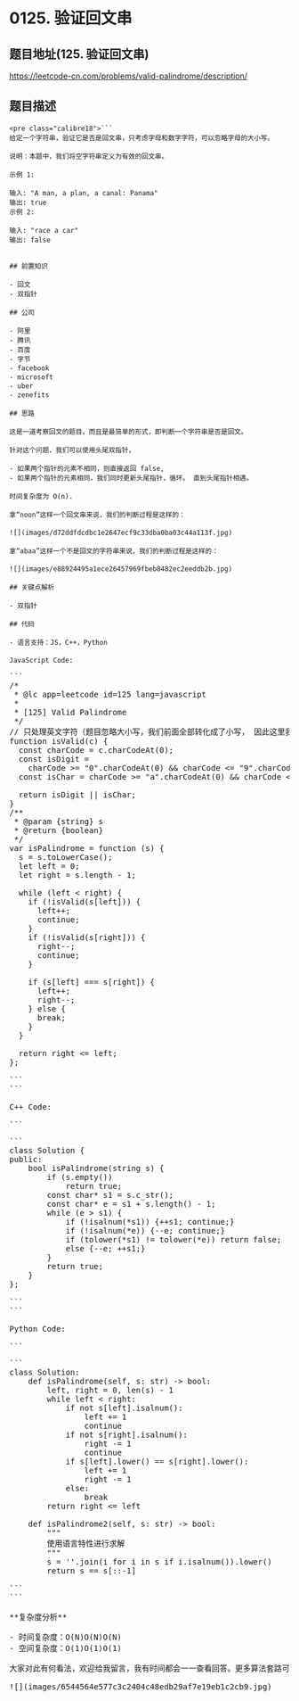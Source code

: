 # 0125. 验证回文串

## 题目地址(125. 验证回文串)

<https://leetcode-cn.com/problems/valid-palindrome/description/>

## 题目描述

```
<pre class="calibre18">```
给定一个字符串，验证它是否是回文串，只考虑字母和数字字符，可以忽略字母的大小写。

说明：本题中，我们将空字符串定义为有效的回文串。

示例 1:

输入: "A man, a plan, a canal: Panama"
输出: true
示例 2:

输入: "race a car"
输出: false

```
```

## 前置知识

- 回文
- 双指针

## 公司

- 阿里
- 腾讯
- 百度
- 字节
- facebook
- microsoft
- uber
- zenefits

## 思路

这是一道考察回文的题目，而且是最简单的形式，即判断一个字符串是否是回文。

针对这个问题，我们可以使用头尾双指针，

- 如果两个指针的元素不相同，则直接返回 false,
- 如果两个指针的元素相同，我们同时更新头尾指针，循环。 直到头尾指针相遇。

时间复杂度为 O(n).

拿“noon”这样一个回文串来说，我们的判断过程是这样的：

![](images/d72ddfdcdbc1e2647ecf9c33dba0ba03c44a113f.jpg)

拿“abaa”这样一个不是回文的字符串来说，我们的判断过程是这样的：

![](images/e88924495a1ece26457969fbeb8482ec2eeddb2b.jpg)

## 关键点解析

- 双指针

## 代码

- 语言支持：JS，C++，Python

JavaScript Code:

```
<pre class="calibre18">```
<span class="hljs-title">/*
 * @lc app=leetcode id=125 lang=javascript
 *
 * [125] Valid Palindrome
 */</span>
<span class="hljs-title">// 只处理英文字符（题目忽略大小写，我们前面全部转化成了小写， 因此这里我们只判断小写）和数字</span>
<span class="hljs-function"><span class="hljs-keyword">function</span> <span class="hljs-title">isValid</span>(<span class="hljs-params">c</span>) </span>{
  <span class="hljs-keyword">const</span> charCode = c.charCodeAt(<span class="hljs-params">0</span>);
  <span class="hljs-keyword">const</span> isDigit =
    charCode >= <span class="hljs-string">"0"</span>.charCodeAt(<span class="hljs-params">0</span>) && charCode <= <span class="hljs-string">"9"</span>.charCodeAt(<span class="hljs-params">0</span>);
  <span class="hljs-keyword">const</span> isChar = charCode >= <span class="hljs-string">"a"</span>.charCodeAt(<span class="hljs-params">0</span>) && charCode <= <span class="hljs-string">"z"</span>.charCodeAt(<span class="hljs-params">0</span>);

  <span class="hljs-keyword">return</span> isDigit || isChar;
}
<span class="hljs-title">/**
 * @param {string} s
 * @return {boolean}
 */</span>
<span class="hljs-keyword">var</span> isPalindrome = <span class="hljs-function"><span class="hljs-keyword">function</span> (<span class="hljs-params">s</span>) </span>{
  s = s.toLowerCase();
  <span class="hljs-keyword">let</span> left = <span class="hljs-params">0</span>;
  <span class="hljs-keyword">let</span> right = s.length - <span class="hljs-params">1</span>;

  <span class="hljs-keyword">while</span> (left < right) {
    <span class="hljs-keyword">if</span> (!isValid(s[left])) {
      left++;
      <span class="hljs-keyword">continue</span>;
    }
    <span class="hljs-keyword">if</span> (!isValid(s[right])) {
      right--;
      <span class="hljs-keyword">continue</span>;
    }

    <span class="hljs-keyword">if</span> (s[left] === s[right]) {
      left++;
      right--;
    } <span class="hljs-keyword">else</span> {
      <span class="hljs-keyword">break</span>;
    }
  }

  <span class="hljs-keyword">return</span> right <= left;
};

```
```

C++ Code:

```
<pre class="calibre18">```
<span class="hljs-keyword">class</span> Solution {
<span class="hljs-keyword">public</span>:
    <span class="hljs-function"><span class="hljs-keyword">bool</span> <span class="hljs-title">isPalindrome</span><span class="hljs-params">(<span class="hljs-params">string</span> s)</span> </span>{
        <span class="hljs-keyword">if</span> (s.empty())
            <span class="hljs-keyword">return</span> <span class="hljs-params">true</span>;
        <span class="hljs-keyword">const</span> <span class="hljs-keyword">char</span>* s1 = s.c_str();
        <span class="hljs-keyword">const</span> <span class="hljs-keyword">char</span>* e = s1 + s.length() - <span class="hljs-params">1</span>;
        <span class="hljs-keyword">while</span> (e > s1) {
            <span class="hljs-keyword">if</span> (!<span class="hljs-params">isalnum</span>(*s1)) {++s1; <span class="hljs-keyword">continue</span>;}
            <span class="hljs-keyword">if</span> (!<span class="hljs-params">isalnum</span>(*e)) {--e; <span class="hljs-keyword">continue</span>;}
            <span class="hljs-keyword">if</span> (<span class="hljs-params">tolower</span>(*s1) != <span class="hljs-params">tolower</span>(*e)) <span class="hljs-keyword">return</span> <span class="hljs-params">false</span>;
            <span class="hljs-keyword">else</span> {--e; ++s1;}
        }
        <span class="hljs-keyword">return</span> <span class="hljs-params">true</span>;
    }
};

```
```

Python Code:

```
<pre class="calibre18">```
<span class="hljs-class"><span class="hljs-keyword">class</span> <span class="hljs-title">Solution</span>:</span>
    <span class="hljs-function"><span class="hljs-keyword">def</span> <span class="hljs-title">isPalindrome</span><span class="hljs-params">(self, s: str)</span> -> bool:</span>
        left, right = <span class="hljs-params">0</span>, len(s) - <span class="hljs-params">1</span>
        <span class="hljs-keyword">while</span> left < right:
            <span class="hljs-keyword">if</span> <span class="hljs-keyword">not</span> s[left].isalnum():
                left += <span class="hljs-params">1</span>
                <span class="hljs-keyword">continue</span>
            <span class="hljs-keyword">if</span> <span class="hljs-keyword">not</span> s[right].isalnum():
                right -= <span class="hljs-params">1</span>
                <span class="hljs-keyword">continue</span>
            <span class="hljs-keyword">if</span> s[left].lower() == s[right].lower():
                left += <span class="hljs-params">1</span>
                right -= <span class="hljs-params">1</span>
            <span class="hljs-keyword">else</span>:
                <span class="hljs-keyword">break</span>
        <span class="hljs-keyword">return</span> right <= left

    <span class="hljs-function"><span class="hljs-keyword">def</span> <span class="hljs-title">isPalindrome2</span><span class="hljs-params">(self, s: str)</span> -> bool:</span>
        <span class="hljs-string">"""
        使用语言特性进行求解
        """</span>
        s = <span class="hljs-string">''</span>.join(i <span class="hljs-keyword">for</span> i <span class="hljs-keyword">in</span> s <span class="hljs-keyword">if</span> i.isalnum()).lower()
        <span class="hljs-keyword">return</span> s == s[::<span class="hljs-params">-1</span>]

```
```

**复杂度分析**

- 时间复杂度：O(N)O(N)O(N)
- 空间复杂度：O(1)O(1)O(1)

大家对此有何看法，欢迎给我留言，我有时间都会一一查看回答。更多算法套路可以访问我的 LeetCode 题解仓库：<https://github.com/azl397985856/leetcode> 。 目前已经 37K star 啦。 大家也可以关注我的公众号《力扣加加》带你啃下算法这块硬骨头。

![](images/6544564e577c3c2404c48edb29af7e19eb1c2cb9.jpg)